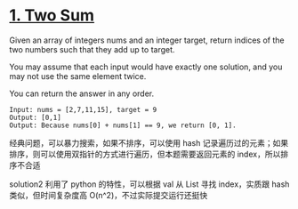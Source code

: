 # [1. Two Sum](https://leetcode.com/problems/two-sum/)

Given an array of integers nums and an integer target, return indices of the two numbers such that they add up to target.

You may assume that each input would have exactly one solution, and you may not use the same element twice.

You can return the answer in any order.

```
Input: nums = [2,7,11,15], target = 9
Output: [0,1]
Output: Because nums[0] + nums[1] == 9, we return [0, 1].
```

经典问题，可以暴力搜索，如果不排序，可以使用 hash 记录遍历过的元素；如果排序，则可以使用双指针的方式进行遍历，但本题需要返回元素的 index，所以排序不合适

solution2 利用了 python 的特性，可以根据 val 从 List 寻找 index，实质跟 hash 类似，但时间复杂度高 O(n^2)，不过实际提交运行还挺快
